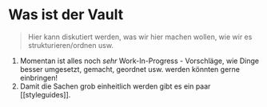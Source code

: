 
# Was ist der Vault

> Hier kann diskutiert werden, was wir hier machen wollen, wie wir es strukturieren/ordnen usw.

1. Momentan ist alles noch *sehr* Work-In-Progress - Vorschläge, wie Dinge besser umgesetzt, gemacht, geordnet usw. werden könnten gerne einbringen!
2. Damit die Sachen grob einheitlich werden gibt es ein paar [[styleguides]].